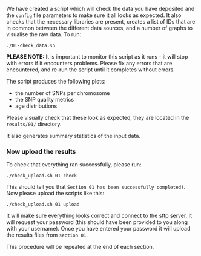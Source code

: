 We have created a script which will check the data you have deposited and the `config` file parameters to make sure it all looks as expected. It also checks that the necessary libraries are present, creates a list of IDs that are in common between the different data sources, and a number of graphs to visualise the raw data. To run:

    ./01-check_data.sh

**PLEASE NOTE:** It is important to monitor this script as it runs - it will stop with errors if it encounters problems. Please fix any errors that are encountered, and re-run the script until it completes without errors.

The script produces the following plots:

- the number of SNPs per chromosome
- the SNP quality metrics
- age distributions

Please visually check that these look as expected, they are located in the `results/01/` directory. 

It also generates summary statistics of the input data.

### Now upload the results

To check that everything ran successfully, please run:

```
./check_upload.sh 01 check
```

This should tell you that `Section 01 has been successfully completed!`. Now please upload the scripts like this:

```
./check_upload.sh 01 upload
```

It will make sure everything looks correct and connect to the sftp server. It will request your password (this should have been provided to you along with your username). Once you have entered your password it will upload the results files from `section 01`.

This procedure will be repeated at the end of each section.